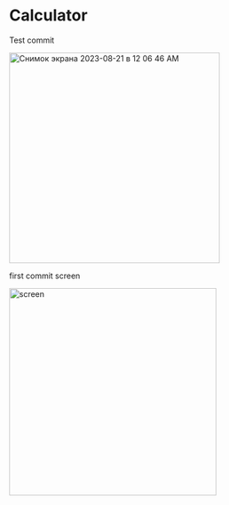 # Calculator
Test commit


<img width="379" alt="Снимок экрана 2023-08-21 в 12 06 46 AM" src="https://github.com/Akaev-a/Calculator/assets/77059446/eeca3acf-450b-48c4-8a3f-539ccb5566ea">

 
 
 
first commit screen


<img width="373" alt="screen" src="https://github.com/Akaev-a/Calculator/assets/77059446/2baeda0c-4bf1-447d-ae1c-b227ccbaf2d2">
